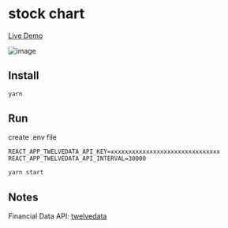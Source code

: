 # stock chart

[Live Demo](https://seotaro.github.io/stock-chart/index.html?symbols=USD/JPY,NVDA,AAPL,MSFT,GOOG)

![image](https://github.com/seotaro/stock-chart/assets/46148606/e24550be-dade-4808-8c92-852bacbd25fb)

## Install

```bash
yarn
```

## Run

create .env file

```Dotenv
REACT_APP_TWELVEDATA_API_KEY=xxxxxxxxxxxxxxxxxxxxxxxxxxxxxxx
REACT_APP_TWELVEDATA_API_INTERVAL=30000
```

```bash
yarn start
```

## Notes

Financial Data API: [twelvedata](https://twelvedata.com/)
